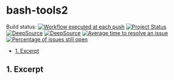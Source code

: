 # bash-tools2

<!-- markdownlint-capture -->
<!-- markdownlint-disable MD013 -->

Build status:
[![Workflow executed at each push](https://github.com/fchastanet/bash-tools2/actions/workflows/push_branch.yml/badge.svg?branch=master)](https://github.com/fchastanet/bash-tools2/actions/workflows/push_branch.yml)
[![Project Status](http://opensource.box.com/badges/active.svg)](http://opensource.box.com/badges)
[![DeepSource](https://deepsource.io/gh/fchastanet/bash-tools2.svg/?label=active+issues&show_trend=true)](https://deepsource.io/gh/fchastanet/bash-tools2/?ref=repository-badge)
[![DeepSource](https://deepsource.io/gh/fchastanet/bash-tools2.svg/?label=resolved+issues&show_trend=true)](https://deepsource.io/gh/fchastanet/bash-tools2/?ref=repository-badge)
[![Average time to resolve an issue](http://isitmaintained.com/badge/resolution/fchastanet/bash-tools2.svg)](http://isitmaintained.com/project/fchastanet/bash-tools2 'Average time to resolve an issue')
[![Percentage of issues still open](http://isitmaintained.com/badge/open/fchastanet/bash-tools2.svg)](http://isitmaintained.com/project/fchastanet/bash-tools2 'Percentage of issues still open')

<!-- markdownlint-restore -->

- [1. Excerpt](#1-excerpt)

## 1. Excerpt
